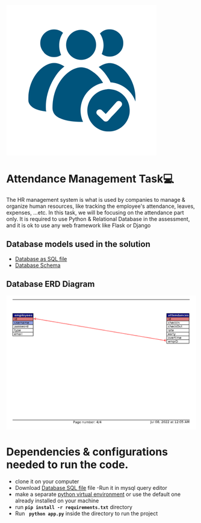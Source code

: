 ![Project Logo](https://github.com/SayedAbdo-99/Attendance-Management/blob/main/pro%20Icon.jpg)

# Attendance Management Task💻
The HR management system is what is used by companies to manage & organize human resources, like tracking the employee's attendance, leaves, expenses, ...etc.
In this task, we will be focusing on the attendance part only.
It is required to use Python & Relational Database in the assessment, and it is ok to use any web framework like Flask or Django

## Database models used in the solution
- [Database as SQL file](https://github.com/SayedAbdo-99/Attendance-Management/blob/main/attendance.sql)
- [Database Schema](https://github.com/SayedAbdo-99/Attendance-Management/blob/main/dbSchema.pdf)

## Database ERD Diagram
![ERD](https://github.com/SayedAbdo-99/Attendance-Management/blob/main/DB%20ERD%20Diagram.png)

# Dependencies & configurations needed to run the code.
- clone it on your computer
- Download [Database SQL file](https://github.com/SayedAbdo-99/Attendance-Management/blob/main/attendance.sql) file 
-Run it in mysql query editor
- make a separate [python virtual environment](https://packaging.python.org/guides/installing-using-pip-and-virtual-environments/) or use the default one already installed on your machine
- run **``` pip install -r requirements.txt ```** directory
- Run **``` python app.py```** inside the directory to run the project

